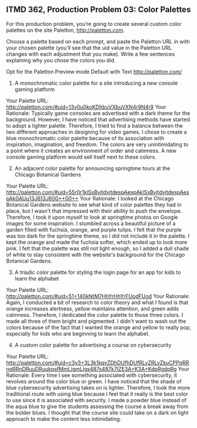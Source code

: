 ## ITMD 362, Production Problem 03: Color Palettes

For this production problem, you’re going to create several custom color palettes on the site
Paletton, http://paletton.com.

Choose a palette based on each prompt, and paste the Paletton URL in with your chosen palette
(you’ll see that the uid value in the Paletton URL changes with each adjustment that you make).
Write a few sentences explaining why you chose the colors you did.

Opt for the Paletton Preview mode Default with Text http://paletton.com/

1. A monochromatic color palette for a site introducing a new console gaming platform

Your Palette URL: http://paletton.com/#uid=13v0u0koKDhbuVXbuVXN4r9N4r9
Your Rationale: Typically game consoles are advertised with a dark theme for the background.
However, I have noticed that advertising methods have started to adopt a lighter
palette. Therefore, I tried to find a balance between the two different
approaches in designing for video games. I chose to create a blue monochromatic
color palette because of its association with inspiration, imagination, and
freedom. The colors are very unintimidating to a point where it creates an
environment of order and calmness. A new console gaming platform would sell
itself next to these colors.

2. An adjacent color palette for announcing springtime tours at the Chicago Botanical Gardens

Your Palette URL: http://paletton.com/#uid=55r0r1klSsBvjtdvjtdespAespAklSsBvjtdvjtdespAespAk0AUu13J613J600++00++
Your Rationale: I looked at the Chicago Botanical Gardens website to see what kind of color palettes they had in place, but I wasn't that impressed with their ability to push the envelope. Therefore, I took it upon myself to look at springtime photos on Google images for some inspiration. I stumbled across a beautiful picture of a garden filled with fuchsia, orange, and purple tulips. I felt that the purple was too dark for the springtime theme, so I did not include it in the palette. I kept the orange and made the fuchsia softer, which ended up to look more pink. I felt that the palette was still not light enough, so I added a dull shade of white to stay consistent with the website's background for the Chicago Botanical Gardens.

3. A triadic color palette for styling the login page for an app for kids to learn the alphabet

Your Palette URL: http://paletton.com/#uid=51+140kNtM7HhYrHhYrFUodFUod
Your Rationale: Again, I conducted a bit of research to color theory and what I found is that orange increases alertness, yellow maintains attention, and green adds calmness. Therefore, I dedicated the color palette to those three colors. I made all three of them bright and pigmented. I didn't want to wash out the colors because of the fact that I wanted the orange and yellow to really pop, especially for kids who are beginning to learn the alphabet.

4. A custom color palette for advertising a course on cybersecurity

Your Palette URL: http://paletton.com/#uid=c3y3+3L3k1kqvZDhDUfhDUfRLvZRLvZkuCPPqRRnqRRnDRuuDRuukpsfMmLjgmLjgs487s487k7IZE3A+K3A+KdpRgdpRg
Your Rationale: Every time I see something associated with cybersecurity, it revolves around the color blue or green. I have noticed that the shade of blue cybersecurity advertising takes on is lighter. Therefore, I took the more traditional route with using blue because I feel that it really is the best color to use since it is associated with security. I made a powder blue instead of the aqua blue to give the students assessing the course a break away from the bolder blues. I thought that the course site could take on a dark on light approach to make the content less intimidating.
